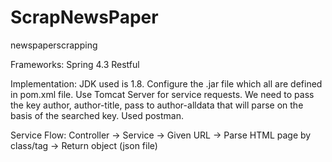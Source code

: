# ScrapNewsPaper
newspaperscrapping

Frameworks:
	Spring 4.3
	Restful

Implementation:
	JDK used is 1.8. 
	Configure the .jar file which all are defined in pom.xml file.
	Use Tomcat Server for service requests.
	We need to pass the key author, author-title, pass to author-alldata that will parse on the basis of the searched key.
	Used postman.

Service Flow:
	Controller -> Service -> Given URL -> Parse HTML page by class/tag -> Return object (json file)
